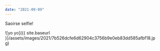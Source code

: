 ```yaml
---
date: "2021-09-09"
---
```


Saoirse selfie!

![yo yo]({{ site.baseurl }}/assets/images/2021/7b526dcfe6d62904c3756b9e0eb83dd585afbf18.jpg)
